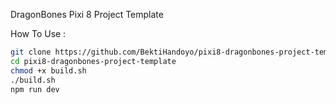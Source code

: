 DragonBones Pixi 8 Project Template

How To Use :
```sh
git clone https://github.com/BektiHandoyo/pixi8-dragonbones-project-template.git
cd pixi8-dragonbones-project-template
chmod +x build.sh
./build.sh
npm run dev
```